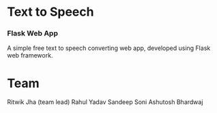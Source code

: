 # Text to Speech 
### Flask Web App

A simple free text to speech converting web app, developed using Flask web framework.

# Team
Ritwik Jha (team lead)
Rahul Yadav
Sandeep Soni
Ashutosh Bhardwaj
